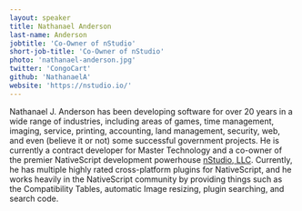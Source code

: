 ```yaml
---
layout: speaker
title: Nathanael Anderson
last-name: Anderson
jobtitle: 'Co-Owner of nStudio'
short-job-title: 'Co-Owner of nStudio'
photo: 'nathanael-anderson.jpg'
twitter: 'CongoCart'
github: 'NathanaelA'
website: 'https://nstudio.io/'
---
```


Nathanael J. Anderson has been developing software for over 20 years in a wide range of industries, including areas of games, time management, imaging, service, printing, accounting, land management, security, web, and even (believe it or not) some successful government projects.  He is currently a contract developer for Master Technology and a co-owner of the premier NativeScript development powerhouse [nStudio, LLC](https://nstudio.io/). Currently, he has multiple highly rated cross-platform plugins for NativeScript, and he works heavily in the NativeScript community by providing things such as the Compatibility Tables, automatic Image resizing, plugin searching, and search code.
